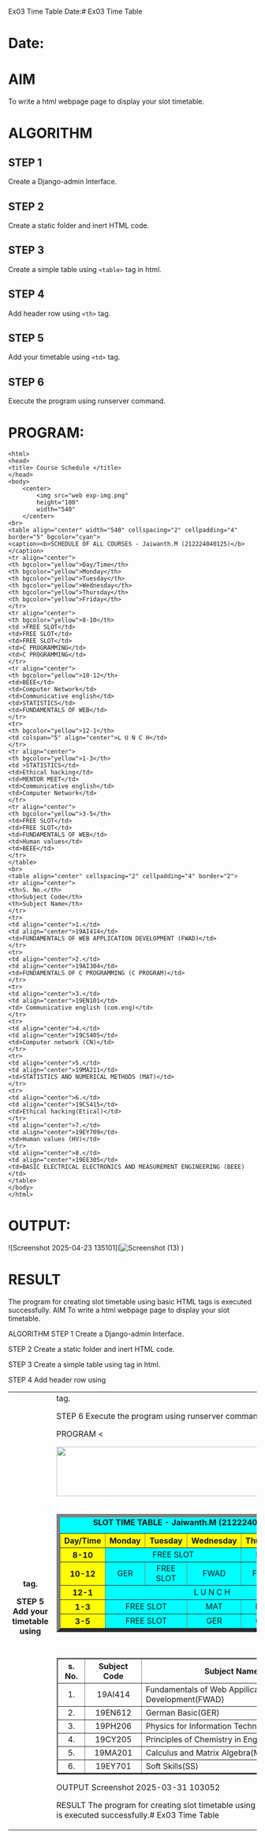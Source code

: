 Ex03 Time Table
Date:# Ex03 Time Table
# Date:
# AIM
To write a html webpage page to display your slot timetable.

# ALGORITHM
## STEP 1
Create a Django-admin Interface.

## STEP 2
Create a static folder and inert HTML code.

## STEP 3
Create a simple table using `<table>` tag in html.

## STEP 4
Add header row using `<th>` tag.

## STEP 5
Add your timetable using `<td>` tag.

## STEP 6
Execute the program using runserver command.

# PROGRAM:
```
<html>
<head>
<title> Course Schedule </title>
</head>
<body>
    <center>
        <img src="web exp-img.png"
        height="100"
        width="540"
    </center>
<br>
<table align="center" width="540" cellspacing="2" cellpadding="4" border="5" bgcolor="cyan">
<caption><b>SCHEDULE OF ALL COURSES - Jaiwanth.M (212224040125)</b></caption>
<tr align="center">
<th bgcolor="yellow">Day/Time</th>
<th bgcolor="yellow">Monday</th>
<th bgcolor="yellow">Tuesday</th>
<th bgcolor="yellow">Wednesday</th>
<th bgcolor="yellow">Thursday</th>
<th bgcolor="yellow">Friday</th>
</tr>
<tr align="center">
<th bgcolor="yellow">8-10</th>
<td >FREE SLOT</td>
<td>FREE SLOT</td>
<td>FREE SLOT</td>
<td>C PROGRAMMING</td>
<td>C PROGRAMMING</td>
</tr>
<tr align="center">
<th bgcolor="yellow">10-12</th>
<td>BEEE</td>
<td>Computer Network</td>
<td>Communicative english</td>
<td>STATISTICS</td>
<td>FUNDAMENTALS OF WEB</td>
</tr>
<tr>
<th bgcolor="yellow">12-1</th>
<td colspan="5" align="center">L U N C H</td>
</tr>
<tr align="center">
<th bgcolor="yellow">1-3</th>
<td >STATISTICS</td>
<td>Ethical hacking</td>
<td>MENTOR MEET</td>
<td>Communicative english</td>
<td>Computer Network</td>
</tr>
<tr align="center">
<th bgcolor="yellow">3-5</th>
<td>FREE SLOT</td>
<td>FREE SLOT</td>
<td>FUNDAMENTALS OF WEB</td>
<td>Human values</td>
<td>BEEE</td>
</tr>
</table>
<br>
<table align="center" cellspacing="2" cellpadding="4" border="2">
<tr align="center">
<th>S. No.</th>
<th>Subject Code</th>
<th>Subject Name</th>
</tr>
<tr>
<td align="center">1.</td>
<td align="center">19AI414</td>
<td>FUNDAMENTALS OF WEB APPLICATION DEVELOPMENT (FWAD)</td>
</tr>
<tr>
<td align="center">2.</td>
<td align="center">19AI304</td>
<td>FUNDAMENTALS OF C PROGRAMMING (C PROGRAM)</td>
</tr>
<tr>
<td align="center">3.</td>
<td align="center">19EN101</td>
<td> Communicative english (com.eng)</td>
</tr>
<tr>
<td align="center">4.</td>
<td align="center">19CS405</td>
<td>Computer network (CN)</td>
</tr>
<tr>
<td align="center">5.</td>
<td align="center">19MA211</td>
<td>STATISTICS AND NUMERICAL METHODS (MAT)</td>
</tr>
<tr>
<td align="center">6.</td>
<td align="center">19CS415</td>
<td>Ethical hacking(Etical)</td>
</tr>
<td align="center">7.</td>
<td align="center">19EY709</td>
<td>Human values (HV)</td>
</tr>
<td align="center">8.</td>
<td align="center">19EE305</td>
<td>BASIC ELECTRICAL ELECTRONICS AND MEASUREMENT ENGINEERING (BEEE)</td>
</table>
</body>
</html>
```
# OUTPUT:
![Screenshot 2025-04-23 135101](![Screenshot (13)](https://github.com/user-attachments/assets/eb3c894f-0419-4673-b9aa-76c2e8806e56)
)

# RESULT
The program for creating slot timetable using basic HTML tags is executed successfully.
AIM
To write a html webpage page to display your slot timetable.

ALGORITHM
STEP 1
Create a Django-admin Interface.

STEP 2
Create a static folder and inert HTML code.

STEP 3
Create a simple table using <table> tag in html.

STEP 4
Add header row using <th> tag.

STEP 5
Add your timetable using <td> tag.

STEP 6
Execute the program using runserver command.

PROGRAM
<<html>
<head>
<title>slot Timetable</title>    
</head>
<body>
<center>
<img src="/static/Screenshot 2025-03-31 100519.png" height="100" width="540">
</center>
<br>
<table align="center" width="540" cellspacing="2" cellpadding="5" border="7" bgcolor="cyan">
<caption><b>SLOT TIME TABLE - Jaiwanth.M (212224040125)</b></caption>
<tr align="center">
<th bgcolor="yellow">Day/Time</th>
<th bgcolor="yellow">Monday</th>
<th bgcolor="yellow">Tuesday</th>
<th bgcolor="yellow">Wednesday</th>
<th bgcolor="yellow">Thursday</th>
<th bgcolor="yellow">Friday</th>
</tr>
<tr align="center">
<th bgcolor="yellow">8-10</th>
<td colspan="3">FREE SLOT</td>
<td>PHY</td>
<td>CHE</td>
</tr>
<tr align="center">
<th bgcolor="yellow">10-12</th>
<td>GER</td>
<td>FREE SLOT</td>
<td>FWAD</td>
<td>FWAD</td>
<td>PHY</td>
</tr>
<tr>
<th bgcolor="yellow">12-1</th>
<td colspan="5" align="center">L U N C H</td>
</tr>
<tr align="center">
<th bgcolor="yellow">1-3</th>
<td colspan="2">FREE SLOT</td>
<td>MAT</td>
<td>MAT</td>
<td>SS</td>
</tr>
<tr align="center">
<th bgcolor="yellow">3-5</th>
<td colspan="2">FREE SLOT</td>
<td>GER</td>
<td>CHE</td>
<td>FWAD</td>
</tr>
</table>
<br>
<table align="center" cellspacing="3" cellpadding="4" border="2">
<tr align="center">
<th>s. No.</th>
<th>Subject Code</th>
<th>Subject Name</th>
</tr>
<tr>
<td align="center">1.</td>
<td align="center">19AI414</td>
<td>Fundamentals of Web Appilication Development(FWAD)</td>
</tr>
<tr>
<td align="center">2.</td>
<td align="center">19EN612</td>
<td>German Basic(GER)</td>
</tr>
<tr>
<td align="center">3.</td>
<td align="center">19PH206</td>
<td>Physics for Information Technology(PHY)</td>
</tr>
<tr>
<td align="center">4.</td>
<td align="center">19CY205</td>
<td>Principles of Chemistry in Enginerring(CHE)</th>
</tr>
<tr>
<td align="center">5.</td>
<td align="center">19MA201</td>
<td>Calculus and Matrix Algebra(MAT)</td>
</tr>
<tr>
<td align="center">6.</td>
<td align="center">19EY701</td>
<td>Soft Skills(SS)</td>
</tr>
</table>
</body>
</html>

OUTPUT
Screenshot 2025-03-31 103052

RESULT
The program for creating slot timetable using basic HTML tags is executed successfully.# Ex03 Time Table
